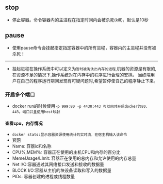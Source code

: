 ## stop
* 停止容器。命令容器内的主进程在指定时间内会被杀死(kill)，默认是10秒

## pause
* 使用pause命令会挂起指定指定容器中的所有进程，容器内的主进程并没有被杀死！
---
* 挂起进程在操作系统中可以定义为`暂时被淘汰出内存的进程`,机器的资源是有限的,在资源不足的情况下,操作系统对在内存中的程序进行合理的安排。
当终端用户在自己的程序运行期间发现有可疑问题时,希望暂停使自己的程序静止下来。

### 开启多个端口
* docker run的时候使用`-p 999:80 -p 4430:443 可以同时开启docker的80，443，端口并且使用host映射`

#### 查看cpu，内存情况
* `docker stats:显示容器资源使用统计的实时流，在宿主机输入该命令`
* [官网]("https://docs.docker.com/engine/reference/commandline/stats/")
* Name: 容器id和名称
* CPU%,MEM%: 容器正在使用的主机CPU和内存的百分比
* MemeUsage/LImit: 容器正在使用的总内存和允许使用的内存总量
* Net I/O:容器通过其网络接口发送和接收的数据量
* BLOCK I/O:容器从主机的块设备读取和写入的数据量
* PIDs: 容器创建的进程或线程数量

